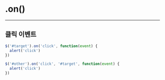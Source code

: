 # .on()
---

## 클릭 이벤트
~~~js
$('#target').on('click', function(event) {
  alert('click')
})
~~~

~~~js
$('#other').on('click', '#target', function(event) {
  alert('click')
})
~~~

